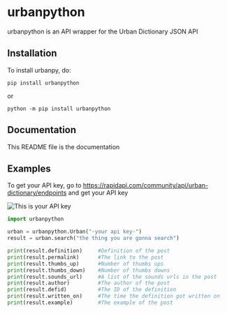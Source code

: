 # urbanpython

urbanpython is an API wrapper for the Urban Dictionary JSON API

## Installation

To install urbanpy, do:

``pip install urbanpython``

or

``python -m pip install urbanpython``

## Documentation

This README file is the documentation

## Examples

To get your API key, go to https://rapidapi.com/community/api/urban-dictionary/endpoints and get your API key

![This is your API key](https://i.imgur.com/5WojesI.png)

```python
import urbanpython

urban = urbanpython.Urban("-your api key-")
result = urban.search("the thing you are gonna search")

print(result.definition)     #Definition of the post
print(result.permalink)      #The link to the post
print(result.thumbs_up)      #Number of thumbs ups
print(result.thumbs_down)    #Number of thumbs downs
print(result.sounds_url)     #A list of the sounds urls in the post
print(result.author)         #The author of the post
print(result.defid)          #The ID of the definition
print(result.written_on)     #The time the definition got written on
print(result.example)        #The example of the post

```
